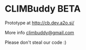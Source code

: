 CLIMBuddy BETA
==============

Prototype at http://cb.dev.a2o.si/

More info climbuddy@gmail.com

Please don't steal our code :)

